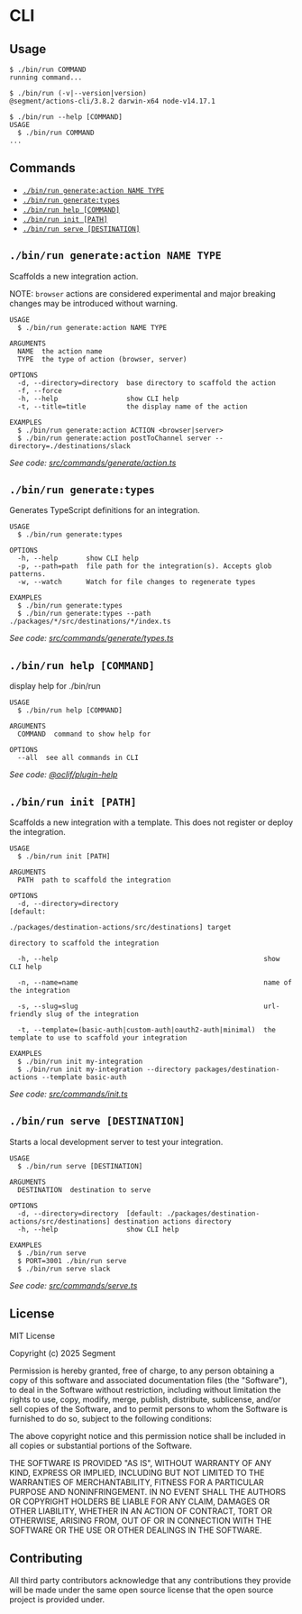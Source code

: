 # CLI

## Usage

<!-- usage -->

```sh-session
$ ./bin/run COMMAND
running command...

$ ./bin/run (-v|--version|version)
@segment/actions-cli/3.8.2 darwin-x64 node-v14.17.1

$ ./bin/run --help [COMMAND]
USAGE
  $ ./bin/run COMMAND
...
```

<!-- usagestop -->

## Commands

<!-- commands -->

- [`./bin/run generate:action NAME TYPE`](#binrun-generateaction-name-type)
- [`./bin/run generate:types`](#binrun-generatetypes)
- [`./bin/run help [COMMAND]`](#binrun-help-command)
- [`./bin/run init [PATH]`](#binrun-init-path)
- [`./bin/run serve [DESTINATION]`](#binrun-serve-destination)

## `./bin/run generate:action NAME TYPE`

Scaffolds a new integration action.

NOTE: `browser` actions are considered experimental and major breaking changes may be
introduced without warning.

```
USAGE
  $ ./bin/run generate:action NAME TYPE

ARGUMENTS
  NAME  the action name
  TYPE  the type of action (browser, server)

OPTIONS
  -d, --directory=directory  base directory to scaffold the action
  -f, --force
  -h, --help                 show CLI help
  -t, --title=title          the display name of the action

EXAMPLES
  $ ./bin/run generate:action ACTION <browser|server>
  $ ./bin/run generate:action postToChannel server --directory=./destinations/slack
```

_See code: [src/commands/generate/action.ts](https://github.com/segmentio/action-destinations/blob/main/packages/cli/src/commands/generate/action.ts)_

## `./bin/run generate:types`

Generates TypeScript definitions for an integration.

```
USAGE
  $ ./bin/run generate:types

OPTIONS
  -h, --help       show CLI help
  -p, --path=path  file path for the integration(s). Accepts glob patterns.
  -w, --watch      Watch for file changes to regenerate types

EXAMPLES
  $ ./bin/run generate:types
  $ ./bin/run generate:types --path ./packages/*/src/destinations/*/index.ts
```

_See code: [src/commands/generate/types.ts](https://github.com/segmentio/action-destinations/blob/main/packages/cli/src/commands/generate/types.ts)_

## `./bin/run help [COMMAND]`

display help for ./bin/run

```
USAGE
  $ ./bin/run help [COMMAND]

ARGUMENTS
  COMMAND  command to show help for

OPTIONS
  --all  see all commands in CLI
```

_See code: [@oclif/plugin-help](https://github.com/oclif/plugin-help/blob/v3.2.3/src/commands/help.ts)_

## `./bin/run init [PATH]`

Scaffolds a new integration with a template. This does not register or deploy the integration.

```
USAGE
  $ ./bin/run init [PATH]

ARGUMENTS
  PATH  path to scaffold the integration

OPTIONS
  -d, --directory=directory                                    [default:
                                                               ./packages/destination-actions/src/destinations] target
                                                               directory to scaffold the integration

  -h, --help                                                   show CLI help

  -n, --name=name                                              name of the integration

  -s, --slug=slug                                              url-friendly slug of the integration

  -t, --template=(basic-auth|custom-auth|oauth2-auth|minimal)  the template to use to scaffold your integration

EXAMPLES
  $ ./bin/run init my-integration
  $ ./bin/run init my-integration --directory packages/destination-actions --template basic-auth
```

_See code: [src/commands/init.ts](https://github.com/segmentio/action-destinations/blob/main/packages/cli/src/commands/init.ts)_

## `./bin/run serve [DESTINATION]`

Starts a local development server to test your integration.

```
USAGE
  $ ./bin/run serve [DESTINATION]

ARGUMENTS
  DESTINATION  destination to serve

OPTIONS
  -d, --directory=directory  [default: ./packages/destination-actions/src/destinations] destination actions directory
  -h, --help                 show CLI help

EXAMPLES
  $ ./bin/run serve
  $ PORT=3001 ./bin/run serve
  $ ./bin/run serve slack
```

_See code: [src/commands/serve.ts](https://github.com/segmentio/action-destinations/blob/main/packages/cli/src/commands/serve.ts)_

<!-- commandsstop -->

## License

MIT License

Copyright (c) 2025 Segment

Permission is hereby granted, free of charge, to any person obtaining a copy
of this software and associated documentation files (the "Software"), to deal
in the Software without restriction, including without limitation the rights
to use, copy, modify, merge, publish, distribute, sublicense, and/or sell
copies of the Software, and to permit persons to whom the Software is
furnished to do so, subject to the following conditions:

The above copyright notice and this permission notice shall be included in all
copies or substantial portions of the Software.

THE SOFTWARE IS PROVIDED "AS IS", WITHOUT WARRANTY OF ANY KIND, EXPRESS OR
IMPLIED, INCLUDING BUT NOT LIMITED TO THE WARRANTIES OF MERCHANTABILITY,
FITNESS FOR A PARTICULAR PURPOSE AND NONINFRINGEMENT. IN NO EVENT SHALL THE
AUTHORS OR COPYRIGHT HOLDERS BE LIABLE FOR ANY CLAIM, DAMAGES OR OTHER
LIABILITY, WHETHER IN AN ACTION OF CONTRACT, TORT OR OTHERWISE, ARISING FROM,
OUT OF OR IN CONNECTION WITH THE SOFTWARE OR THE USE OR OTHER DEALINGS IN THE
SOFTWARE.

## Contributing

All third party contributors acknowledge that any contributions they provide will be made under the same open source license that the open source project is provided under.
